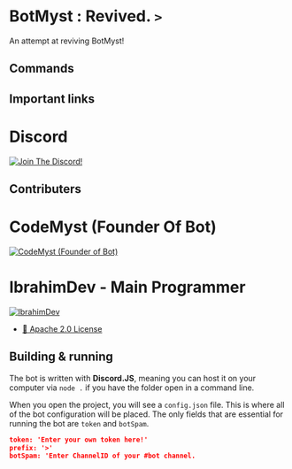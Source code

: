 # BotMyst : Revived. `>`

An attempt at reviving BotMyst!  

## Commands

## Important links


# Discord
[![Join The Discord!](https://img.shields.io/discord/298510542535000065?color=orange&label=Test%20Out%20The%20Bot%21)](https://discord.gg/QBJu4Dq)


## Contributers
# CodeMyst (Founder Of Bot)
[![CodeMyst (Founder of Bot)](https://img.shields.io/github/followers/codemyst?color=orange&label=Follow%20Them%21&logoColor=green&style=social)](https://github.com/codemyst)

# IbrahimDev - Main Programmer 
[![IbrahimDev](https://img.shields.io/github/followers/minidevz?color=orange&label=Follow%20Them%21&logoColor=green&style=social)](https://github.com/minidevz)
 

- [📝 Apache 2.0 License](https://github.com/BotMyst/BotMystRevival/blob/master/LICENSE)

## Building & running

The bot is written with **Discord.JS**, meaning you can host it on your computer via `node .` if you have the folder open in a command line.

When you open the project, you will see a `config.json` file. This is where all of the bot configuration will be placed. The only fields that are essential for running the bot are `token` and `botSpam`.

```config.json
token: 'Enter your own token here!'
prefix: '>'
botSpam: 'Enter ChannelID of your #bot channel.
```
